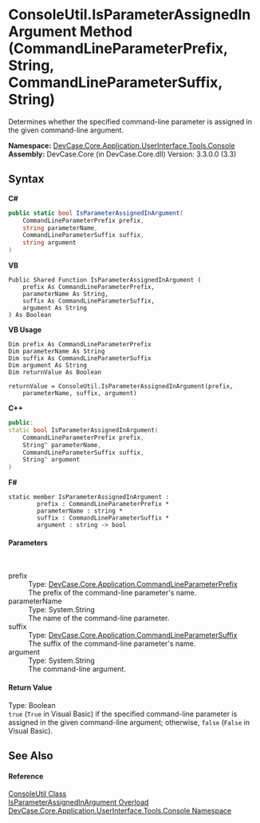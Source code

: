 # ConsoleUtil.IsParameterAssignedInArgument Method (CommandLineParameterPrefix, String, CommandLineParameterSuffix, String)
 

Determines whether the specified command-line parameter is assigned in the given command-line argument.

**Namespace:**&nbsp;<a href="N_DevCase_Core_Application_UserInterface_Tools_Console">DevCase.Core.Application.UserInterface.Tools.Console</a><br />**Assembly:**&nbsp;DevCase.Core (in DevCase.Core.dll) Version: 3.3.0.0 (3.3)

## Syntax

**C#**<br />
``` C#
public static bool IsParameterAssignedInArgument(
	CommandLineParameterPrefix prefix,
	string parameterName,
	CommandLineParameterSuffix suffix,
	string argument
)
```

**VB**<br />
``` VB
Public Shared Function IsParameterAssignedInArgument ( 
	prefix As CommandLineParameterPrefix,
	parameterName As String,
	suffix As CommandLineParameterSuffix,
	argument As String
) As Boolean
```

**VB Usage**<br />
``` VB Usage
Dim prefix As CommandLineParameterPrefix
Dim parameterName As String
Dim suffix As CommandLineParameterSuffix
Dim argument As String
Dim returnValue As Boolean

returnValue = ConsoleUtil.IsParameterAssignedInArgument(prefix, 
	parameterName, suffix, argument)
```

**C++**<br />
``` C++
public:
static bool IsParameterAssignedInArgument(
	CommandLineParameterPrefix prefix, 
	String^ parameterName, 
	CommandLineParameterSuffix suffix, 
	String^ argument
)
```

**F#**<br />
``` F#
static member IsParameterAssignedInArgument : 
        prefix : CommandLineParameterPrefix * 
        parameterName : string * 
        suffix : CommandLineParameterSuffix * 
        argument : string -> bool 

```


#### Parameters
&nbsp;<dl><dt>prefix</dt><dd>Type: <a href="T_DevCase_Core_Application_CommandLineParameterPrefix">DevCase.Core.Application.CommandLineParameterPrefix</a><br />The prefix of the command-line parameter's name.</dd><dt>parameterName</dt><dd>Type: System.String<br />The name of the command-line parameter.</dd><dt>suffix</dt><dd>Type: <a href="T_DevCase_Core_Application_CommandLineParameterSuffix">DevCase.Core.Application.CommandLineParameterSuffix</a><br />The suffix of the command-line parameter's name.</dd><dt>argument</dt><dd>Type: System.String<br />The command-line argument.</dd></dl>

#### Return Value
Type: Boolean<br />`true` (`True` in Visual Basic) if the specified command-line parameter is assigned in the given command-line argument; otherwise, `false` (`False` in Visual Basic).

## See Also


#### Reference
<a href="T_DevCase_Core_Application_UserInterface_Tools_Console_ConsoleUtil">ConsoleUtil Class</a><br /><a href="Overload_DevCase_Core_Application_UserInterface_Tools_Console_ConsoleUtil_IsParameterAssignedInArgument">IsParameterAssignedInArgument Overload</a><br /><a href="N_DevCase_Core_Application_UserInterface_Tools_Console">DevCase.Core.Application.UserInterface.Tools.Console Namespace</a><br />